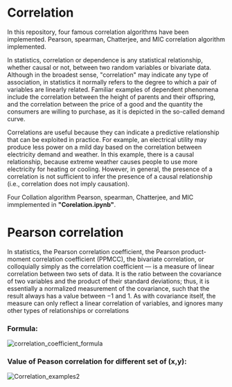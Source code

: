 # Correlation
In this repository, four famous correlation algorithms have been implemented. Pearson, spearman, Chatterjee, and MIC correlation algorithm implemented.

In statistics, correlation or dependence is any statistical relationship, whether causal or not, between two random variables or bivariate data. Although in the broadest sense, "correlation" may indicate any type of association, in statistics it normally refers to the degree to which a pair of variables are linearly related. Familiar examples of dependent phenomena include the correlation between the height of parents and their offspring, and the correlation between the price of a good and the quantity the consumers are willing to purchase, as it is depicted in the so-called demand curve.

Correlations are useful because they can indicate a predictive relationship that can be exploited in practice. For example, an electrical utility may produce less power on a mild day based on the correlation between electricity demand and weather. In this example, there is a causal relationship, because extreme weather causes people to use more electricity for heating or cooling. However, in general, the presence of a correlation is not sufficient to infer the presence of a causal relationship (i.e., correlation does not imply causation).

Four Collation algorithm Pearson, spearman, Chatterjee, and MIC immplemented in **"Corelation.ipynb"**.

# Pearson correlation

In statistics, the Pearson correlation coefficient, the Pearson product-moment correlation coefficient (PPMCC), the bivariate correlation, or colloquially simply as the correlation coefficient ― is a measure of linear correlation between two sets of data. It is the ratio between the covariance of two variables and the product of their standard deviations; thus, it is essentially a normalized measurement of the covariance, such that the result always has a value between −1 and 1. As with covariance itself, the measure can only reflect a linear correlation of variables, and ignores many other types of relationships or correlations

### Formula: 
![correlation_coefficient_formula](https://user-images.githubusercontent.com/94763669/183486330-7bddb1fb-44be-4aef-9273-0dfb4f2d715f.svg)

### Value of Peason correlation for different set of (x,y):
![Correlation_examples2](https://user-images.githubusercontent.com/94763669/183485763-f91d9565-2609-4fe6-a94f-93601775526b.svg)

